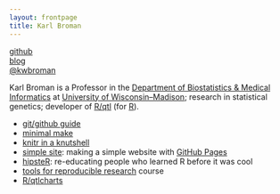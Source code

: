```yaml
---
layout: frontpage
title: Karl Broman
---
```


[github](http://github.com/kbroman) <br>
[blog](http://kbroman.wordpress.com) <br>
[@kwbroman](https://twitter.com/kwbroman)

Karl Broman is a Professor in the
[Department of Biostatistics & Medical Informatics](http://www.biostat.wisc.edu)
at [University of Wisconsin&ndash;Madison](http://www.wisc.edu);
research in statistical genetics; developer of
[R/qtl](http://www.rqtl.org) (for [R](http://www.r-project.org)).

- [git/github guide](http://kbroman.github.io/github_tutorial)
- [minimal make](http://kbroman.github.io/minimal_make)
- [knitr in a knutshell](http://kbroman.github.io/knitr_knutshell)
- [simple site](http://kbroman.github.io/simple_site): making a simple
  website with [GitHub Pages](http://pages.github.com)
- [hipsteR](http://kbroman.github.io/hipsteR/): re-educating people who learned R before it was cool
- [tools for reproducible research](http://kbroman.github.io/Tools4RR) course
- [R/qtlcharts](http://kbroman.github.io/qtlcharts)

